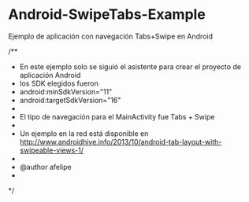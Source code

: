 Android-SwipeTabs-Example
=========================

Ejemplo de aplicación con navegación Tabs+Swipe en Android

/**
 * En este ejemplo solo se siguió el asistente para crear el proyecto de aplicación Android
 *  los SDK elegidos fueron 
 *  android:minSdkVersion="11"
 *  android:targetSdkVersion="16"
 *  
 *  El tipo de navegación para el MainActivity fue Tabs + Swipe
 *  
 *  Un ejemplo en la red está disponible en http://www.androidhive.info/2013/10/android-tab-layout-with-swipeable-views-1/
 * 
 * @author afelipe
 *
 */
